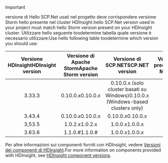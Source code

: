 > [!IMPORTANT]
> <span data-ttu-id="a3df9-101">versione di Hello SCP.Net usati nel progetto deve corrispondere versione Storm hello presente nel cluster HDInsight.</span><span class="sxs-lookup"><span data-stu-id="a3df9-101">hello SCP.Net version used in your project must match hello Storm version present on your HDInsight cluster.</span></span> <span data-ttu-id="a3df9-102">Utilizzare hello seguente toodetermine tabella quale versione è necessario utilizzare:</span><span class="sxs-lookup"><span data-stu-id="a3df9-102">Use hello following table toodetermine which version you should use:</span></span>
> 
> | <span data-ttu-id="a3df9-103">Versione HDInsight</span><span class="sxs-lookup"><span data-stu-id="a3df9-103">HDInsight version</span></span> | <span data-ttu-id="a3df9-104">Versione di Apache Storm</span><span class="sxs-lookup"><span data-stu-id="a3df9-104">Apache Storm version</span></span> | <span data-ttu-id="a3df9-105">Versione di SCP.NET</span><span class="sxs-lookup"><span data-stu-id="a3df9-105">SCP.NET version</span></span> | <span data-ttu-id="a3df9-106">Versione Mono predefinita</span><span class="sxs-lookup"><span data-stu-id="a3df9-106">Default Mono version</span></span> |
> |:---:|:---:|:---:|:---:|
> | <span data-ttu-id="a3df9-107">3.3</span><span class="sxs-lookup"><span data-stu-id="a3df9-107">3.3</span></span> |<span data-ttu-id="a3df9-108">0.10.0.x</span><span class="sxs-lookup"><span data-stu-id="a3df9-108">0.10.0.x</span></span> |<span data-ttu-id="a3df9-109">0.10.0.x (solo cluster basati su Windows)</span><span class="sxs-lookup"><span data-stu-id="a3df9-109">0.10.0.x (Windows-based clusters only)</span></span> | <span data-ttu-id="a3df9-110">ND</span><span class="sxs-lookup"><span data-stu-id="a3df9-110">NA</span></span> |
> | <span data-ttu-id="a3df9-111">3.4</span><span class="sxs-lookup"><span data-stu-id="a3df9-111">3.4</span></span> |<span data-ttu-id="a3df9-112">0.10.0.x</span><span class="sxs-lookup"><span data-stu-id="a3df9-112">0.10.0.x</span></span> |<span data-ttu-id="a3df9-113">0.10.0.x</span><span class="sxs-lookup"><span data-stu-id="a3df9-113">0.10.0.x</span></span> | <span data-ttu-id="a3df9-114">3.2.8</span><span class="sxs-lookup"><span data-stu-id="a3df9-114">3.2.8</span></span> |
> | <span data-ttu-id="a3df9-115">3,5</span><span class="sxs-lookup"><span data-stu-id="a3df9-115">3.5</span></span> |<span data-ttu-id="a3df9-116">1.0.2.x</span><span class="sxs-lookup"><span data-stu-id="a3df9-116">1.0.2.x</span></span> |<span data-ttu-id="a3df9-117">1.0.0.x</span><span class="sxs-lookup"><span data-stu-id="a3df9-117">1.0.0.x</span></span> | <span data-ttu-id="a3df9-118">4.2.1</span><span class="sxs-lookup"><span data-stu-id="a3df9-118">4.2.1</span></span> |
> | <span data-ttu-id="a3df9-119">3.6</span><span class="sxs-lookup"><span data-stu-id="a3df9-119">3.6</span></span> |<span data-ttu-id="a3df9-120">1.1.0.#</span><span class="sxs-lookup"><span data-stu-id="a3df9-120">1.1.0.#</span></span> | <span data-ttu-id="a3df9-121">1.0.0.x</span><span class="sxs-lookup"><span data-stu-id="a3df9-121">1.0.0.x</span></span> | <span data-ttu-id="a3df9-122">4.2.8</span><span class="sxs-lookup"><span data-stu-id="a3df9-122">4.2.8</span></span> |
> 
> <span data-ttu-id="a3df9-123">Per altre informazioni sui componenti forniti con HDInsight, vedere [Versioni dei componenti di HDInsight](../articles/hdinsight/hdinsight-component-versioning.md).</span><span class="sxs-lookup"><span data-stu-id="a3df9-123">For more information on components provided with HDInsight, see [HDInsight component versions](../articles/hdinsight/hdinsight-component-versioning.md).</span></span>


